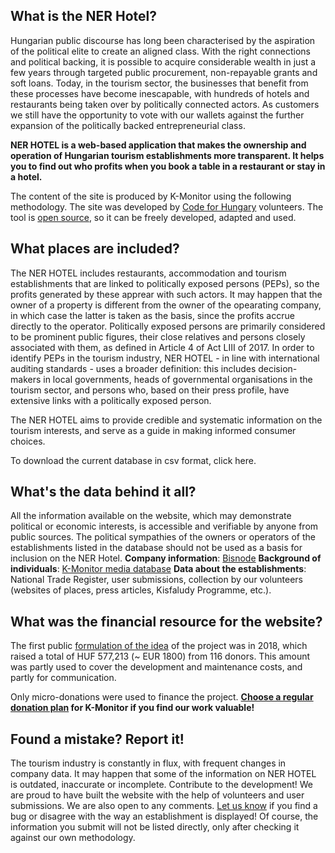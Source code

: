 <section>

# What is the NER Hotel?

Hungarian public discourse has long been characterised by the aspiration of the political elite to create an aligned class. With the right connections and political backing, it is possible to acquire considerable wealth in just a few years through targeted public procurement, non-repayable grants and soft loans. Today, in the tourism sector, the businesses that benefit from these processes have become inescapable, with hundreds of hotels and restaurants being taken over by politically connected actors. As customers we still have the opportunity to vote with our wallets against the further expansion of the politically backed entrepreneurial class.

**NER HOTEL is a web-based application that makes the ownership and operation of Hungarian tourism establishments more transparent. It helps you to find out who profits when you book a table in a restaurant or stay in a hotel.**

The content of the site is produced by K-Monitor using the following methodology. The site was developed by [Code for Hungary](https://code4.hu/) volunteers. The tool is [open source](https://github.com/Code-for-Hungary/nerhotel), so it can be freely developed, adapted and used.
</section>
<section>
  
## What places are included?

The NER HOTEL includes restaurants, accommodation and tourism establishments that are linked to politically exposed persons (PEPs), so the profits generated by these apprear with such actors. It may happen that the owner of a property is different from the owner of the opearating company, in which case the latter is taken as the basis, since the profits accrue directly to the operator. Politically exposed persons are primarily considered to be prominent public figures, their close relatives and persons closely associated with them, as defined in Article 4 of Act LIII of 2017. In order to identify PEPs in the tourism industry, NER HOTEL - in line with international auditing standards - uses a broader definition: this includes decision-makers in local governments, heads of governmental organisations in the tourism sector, and persons who, based on their press profile, have extensive links with a politically exposed person.

The NER HOTEL aims to provide credible and systematic information on the tourism interests, and serve as a guide in making informed consumer choices.

To download the current database in csv format, click here.
</section>
<section>
  
## What's the data behind it all?
All the information available on the website, which may demonstrate political or economic interests, is accessible and verifiable by anyone from public sources. The political sympathies of the owners or operators of the establishments listed in the database should not be used as a basis for inclusion on the NER Hotel.
**Company information**: [Bisnode](https://partnercontrol.hu)
**Background of individuals**: [K-Monitor media database](https://adatbazis.k-monitor.hu)
**Data about the establishments**: National Trade Register, user submissions, collection by our volunteers (websites of places, press articles, Kisfaludy Programme, etc.).
</section>
<section>
  
## What was the financial resource for the website?
The first public [formulation of the idea](https://k.blog.hu/2018/08/30/hotel_oligarch) of the project was in 2018, which raised a total of HUF 577,213 (~ EUR 1800) from 116 donors. This amount was partly used to cover the development and maintenance costs, and partly for communication.

Only micro-donations were used to finance the project.
**[Choose a regular donation plan](https://k-monitor.hu/support) for K-Monitor if you find our work valuable!**
</section>
<section>
  
## Found a mistake? Report it!
The tourism industry is constantly in flux, with frequent changes in company data. It may happen that some of the information on NER HOTEL is outdated, inaccurate or incomplete.
Contribute to the development! We are proud to have built the website with the help of volunteers and user submissions. We are also open to any comments. [Let us know](info@k-monitor.hu) if you find a bug or disagree with the way an establishment is displayed! Of course, the information you submit will not be listed directly, only after checking it against our own methodology.
